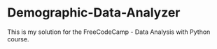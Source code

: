 # Demographic-Data-Analyzer
This is my solution for the FreeCodeCamp - Data Analysis with Python course.
